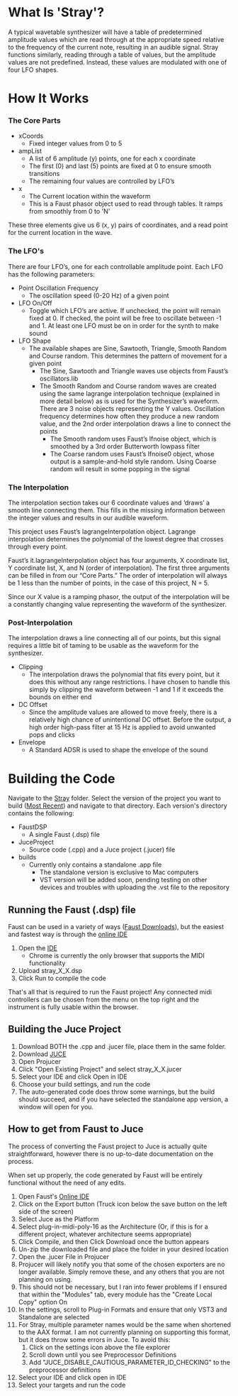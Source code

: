 # What Is 'Stray'?
A typical wavetable synthesizer will have a table of predetermined amplitude values which are read through at the appropriate speed relative to the frequency of the current note, resulting in an audible signal. Stray functions similarly, reading through a table of values, but the amplitude values are not predefined. Instead, these values are modulated with one of four LFO shapes.

# How It Works
### The Core Parts
* xCoords
  * Fixed integer values from 0 to 5
* ampList
  * A list of 6 amplitude (y) points, one for each x coordinate
  * The first (0) and last (5) points are fixed at 0 to ensure smooth transitions
  * The remaining four values are controlled by LFO’s
* x
  * The Current location within the waveform
  * This is a Faust phasor object used to read through tables. It ramps from smoothly from 0 to 'N'

These three elements give us 6 (x, y) pairs of coordinates, and a read point for the current location in the wave. 

### The LFO's
There are four LFO’s, one for each controllable amplitude point. Each LFO has the following parameters:
* Point Oscillation Frequency
  * The oscillation speed (0-20 Hz) of a given point
* LFO On/Off
  * Toggle which LFO’s are active. If unchecked, the point will remain fixed at 0. If checked, the point will be free to oscillate between -1 and 1. At least one LFO must be on in order for the synth to make sound
* LFO Shape
  * The available shapes are Sine, Sawtooth, Triangle, Smooth Random and Course random. This determines the pattern of movement for a given point
    * The Sine, Sawtooth and Triangle waves use objects from Faust’s oscillators.lib
    * The Smooth Random and Course random waves are created using the same lagrange interpolation technique (explained in more detail below) as is used for the Synthesizer’s waveform. There are 3 noise objects representing the Y values. Oscillation frequency determines how often they produce a new random value, and the 2nd order interpolation draws a line to connect the points
      * The Smooth random uses Faust’s lfnoise object, which is smoothed by a 3rd order Butterworth lowpass filter
      * The Coarse random uses Faust’s lfnoise0 object, whose output is a sample-and-hold style random. Using Coarse random will result in some popping in the signal
      
### The Interpolation
The interpolation section takes our 6 coordinate values and ‘draws’ a smooth line connecting them. This fills in the missing information between the integer values and results in our audible waveform.

This project uses Faust’s lagrangeInterpolation object. Lagrange interpolation determines the polynomial of the lowest degree that crosses through every point. 

Faust’s it.lagrangeInterpolation object has four arguments, X coordinate list, Y coordinate list, X, and N (order of interpolation). The first three arguments can be filled in from our “Core Parts.” The order of interpolation will always be 1 less than the number of points, in the case of this project, N = 5.

Since our X value is a ramping phasor, the output of the interpolation will be a constantly changing value representing the waveform of the synthesizer.

### Post-Interpolation
The interpolation draws a line connecting all of our points, but this signal requires a little bit of taming to be usable as the waveform for the synthesizer.

* Clipping
  * The interpolation draws the polynomial that fits every point, but it does this without any range restrictions. I have chosen to handle this simply by clipping the waveform between -1 and 1 if it exceeds the bounds on either end
* DC Offset
  * Since the amplitude values are allowed to move freely, there is a relatively high chance of unintentional DC offset. Before the output, a high order high-pass filter at 15 Hz is applied to avoid unwanted pops and clicks
* Envelope
  * A Standard ADSR is used to shape the envelope of the sound
  
# Building the Code

Navigate to the [Stray](/Stray/) folder. Select the version of the project you want to build ([Most Recent](/Stray/1_0/)) and navigate to that directory. Each version's directory contains the following:
* FaustDSP
  * A single Faust (.dsp) file 
* JuceProject
  * Source code (.cpp) and a Juce project (.jucer) file
* builds
  * Currently only contains a standalone .app file
    * The standalone version is exclusive to Mac computers
    * VST version will be added soon, pending testing on other devices and troubles with uploading the .vst file to the repository
    
## Running the Faust (.dsp) file
Faust can be used in a variety of ways ([Faust Downloads](https://faust.grame.fr/downloads/)), but the easiest and fastest way is through the [online IDE](https://faustide.grame.fr)
1. Open the [IDE](https://faustide.grame.fr)
   * Chrome is currently the only browser that supports the MIDI functionality 
2. Upload stray_X_X.dsp
3. Click Run to compile the code

That's all that is required to run the Faust project! Any connected midi controllers can be chosen from the menu on the top right and the instrument is fully usable within the browser. 

## Building the Juce Project
1. Download BOTH the .cpp and .jucer file, place them in the same folder. 
2. Download [JUCE](https://juce.com/get-juce)
3. Open Projucer
4. Click "Open Existing Project" and select stray_X_X.jucer
6. Select your IDE and click Open in IDE
7. Choose your build settings, and run the code
8. The auto-generated code does throw some warnings, but the build should succeed, and if you have selected the standalone app version, a window will open for you. 

## How to get from Faust to Juce
The process of converting the Faust project to Juce is actually quite straightforward, however there is no up-to-date documentation on the process.

When set up properly, the code generated by Faust will be entirely functional without the need of any edits. 

1. Open Faust's [Online IDE](https://faustide.grame.fr)
2. Click on the Export button (Truck icon below the save button on the left side of the screen)
3. Select Juce as the Platform 
4. Select plug-in-midi-poly-16 as the Architecture (Or, if this is for a different project, whatever architecture seems appropriate)
5. Click Compile, and then Click Download once the button appears
6. Un-zip the downloaded file and place the folder in your desired location
7. Open the .jucer File in Projucer
8. Projucer will likely notify you that some of the chosen exporters are no longer available. Simply remove these, and any others that you are not planning on using. 
9. This should not be necessary, but I ran into fewer problems if I ensured that within the "Modules" tab, every module has the "Create Local Copy" option On
10. In the settings, scroll to Plug-in Formats and ensure that only VST3 and Standalone are selected
11. For Stray, multiple parameter names would be the same when shortened to the AAX format. I am not currently planning on supporting this format, but it does throw some errors in Juce. To avoid this:
    1. Click on the settings icon above the file explorer
    2. Scroll down until you see Preprocessor Definitions 
    3. Add "JUCE_DISABLE_CAUTIOUS_PARAMETER_ID_CHECKING" to the preprocessor definitions 
12. Select your IDE and click open in IDE
13. Select your targets and run the code

